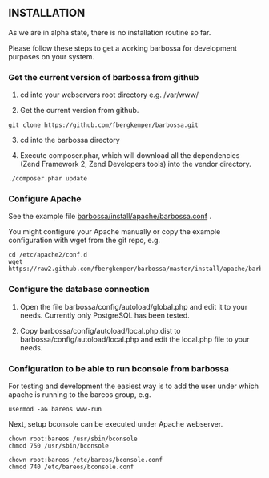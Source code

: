 ## INSTALLATION

As we are in alpha state, there is no installation routine so far.

Please follow these steps to get a working barbossa for development purposes on your system.

### Get the current version of barbossa from github

1. cd into your webservers root directory e.g. /var/www/

2. Get the current version from github.

```
git clone https://github.com/fbergkemper/barbossa.git
```

3. cd into the barbossa directory

4. Execute composer.phar, which will download all the dependencies (Zend Framework 2, Zend Developers tools) into the vendor directory.

```
./composer.phar update
```
### Configure Apache

See the example file [barbossa/install/apache/barbossa.conf](https://github.com/fbergkemper/barbossa/blob/master/install/apache/barbossa.conf) .

You might configure your Apache manually or copy the example configuration with wget from the git repo, e.g.

```
cd /etc/apache2/conf.d
wget https://raw2.github.com/fbergkemper/barbossa/master/install/apache/barbossa.conf 
```

### Configure the database connection

1. Open the file barbossa/config/autoload/global.php and edit it to your needs. Currently only PostgreSQL has been tested.

2. Copy barbossa/config/autoload/local.php.dist to barbossa/config/autoload/local.php and edit the local.php file to your needs.

### Configuration to be able to run bconsole from barbossa

For testing and development the easiest way is to add the user under which apache is running to the bareos group, e.g.

```
usermod -aG bareos www-run
```

Next, setup bconsole can be executed under Apache webserver.

```
chown root:bareos /usr/sbin/bconsole
chmod 750 /usr/sbin/bconsole

chown root:bareos /etc/bareos/bconsole.conf
chmod 740 /etc/bareos/bconsole.conf
```
